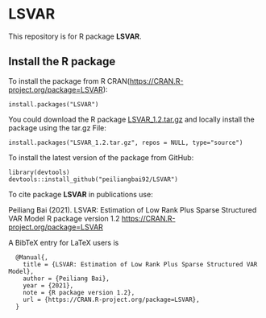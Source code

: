 # LSVAR

This repository is for R package **LSVAR**. 



##  Install the R package 

To install the package from R CRAN(https://CRAN.R-project.org/package=LSVAR):
```
install.packages("LSVAR")
```


You could download the R package [LSVAR_1.2.tar.gz](LSVAR_1.2.tar.gz) and locally install the package using the tar.gz File:
```
install.packages("LSVAR_1.2.tar.gz", repos = NULL, type="source")
```

To install the latest version of the package from GitHub:
```
library(devtools)
devtools::install_github("peiliangbai92/LSVAR")
```


To cite package **LSVAR** in publications use:

  Peiliang Bai (2021). LSVAR: Estimation of Low Rank Plus Sparse Structured VAR Model
  R package version 1.2 https://CRAN.R-project.org/package=LSVAR

A BibTeX entry for LaTeX users is
```
  @Manual{,
    title = {LSVAR: Estimation of Low Rank Plus Sparse Structured VAR Model},
    author = {Peiliang Bai},
    year = {2021},
    note = {R package version 1.2},
    url = {https://CRAN.R-project.org/package=LSVAR},
  }
 ```
